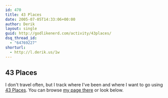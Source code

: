 ```yaml
---
id: 470
title: 43 Places
date: 2005-07-05T14:33:06+00:00
author: Derik
layout: single
guid: http://godlikenerd.com/activity/43places/
dsq_thread_id:
  - "64769227"
shorturl:
  - http://l.derik.us/1w
---
```

## 43 Places

I don't travel often, but I track where I've been and where I want to go using [43 Places](http://www.43places.com). You can browse [my page there](http://www.43places.com/person/d00d) or look below.